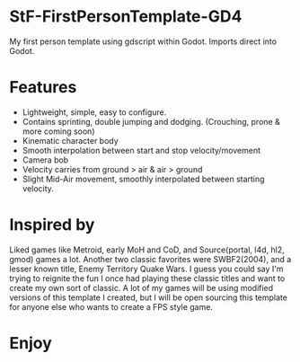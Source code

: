 # StF-FirstPersonTemplate-GD4
My first person template using gdscript within Godot. Imports direct into Godot.
# Features
* Lightweight, simple, easy to configure.
* Contains sprinting, double jumping and dodging. (Crouching, prone & more coming soon)
* Kinematic character body
* Smooth interpolation between start and stop velocity/movement
* Camera bob
* Velocity carries from ground > air & air > ground
* Slight Mid-Air movement, smoothly interpolated between starting velocity.
# Inspired by
Liked games like Metroid, early MoH and CoD, and Source(portal, l4d, hl2, gmod) games a lot. Another two classic favorites were SWBF2(2004), and a lesser known title, Enemy Territory Quake Wars.
I guess you could say I'm trying to reignite the fun I once had playing these classic titles and want to create my own sort of classic. A lot of my games will be using modified versions of this template I created, but I will be open sourcing this template for anyone else who wants to create a FPS style game.
# Enjoy
